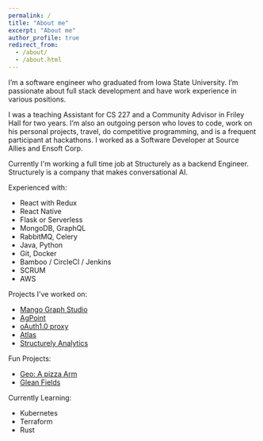 ```yaml
---
permalink: /
title: "About me"
excerpt: "About me"
author_profile: true
redirect_from:
  - /about/
  - /about.html
---
```


I’m a software engineer who graduated from Iowa State University. I’m passionate about full stack development and have work experience in various positions.

I was a teaching Assistant for CS 227 and a Community Advisor in Friley Hall for two years. I’m also an outgoing person who loves to code, work on his personal projects, travel, do competitive programming, and is a frequent participant at hackathons. I worked as a Software Developer at Source Allies and Ensoft Corp.

Currently I'm working a full time job at Structurely as a backend Engineer.
Structurely is a company that makes conversational AI.

Experienced with:
  - React with Redux
  - React Native
  - Flask or Serverless
  - MongoDB, GraphQL
  - RabbitMQ, Celery
  - Java, Python
  - Git, Docker
  - Bamboo / CircleCI / Jenkins
  - SCRUM
  - AWS

Projects I've worked on:
  - [Mango Graph Studio](https://www.complexcomputation.com/en/download-mango/)
  - [AgPoint](https://www.sourceallies.com/agpoint/)
  - [oAuth1.0 proxy](https://github.com/sourceallies/aws-oauth-1.0-proxy)
  - [Atlas](http://www.ensoftcorp.com/atlas/)
  - [Structurely Analytics](https://www.structurely.com/features/reporting)

Fun Projects:
  - [Geo: A pizza Arm](https://devpost.com/software/geo-g31phm)
  - [Glean Fields](https://devpost.com/software/glean-fields)

Currently Learning:
  - Kubernetes
  - Terraform
  - Rust
